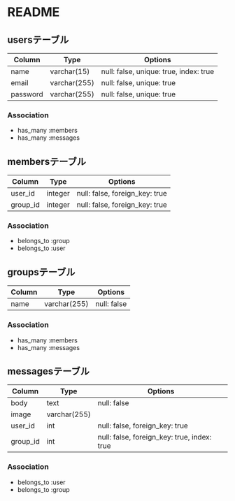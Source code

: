 # README

## usersテーブル
|Column  |Type        |Options|
|------  |----        |-------|
|name    |varchar(15) |null: false, unique: true, index: true|
|email   |varchar(255)|null: false, unique: true             |
|password|varchar(255)|null: false, unique: true             |

### Association
- has_many :members
- has_many :messages

## membersテーブル
|Column  |Type   |Options|
|------  |----   |-------|
|user_id |integer|null: false, foreign_key: true|
|group_id|integer|null: false, foreign_key: true|

### Association
- belongs_to :group
- belongs_to :user

## groupsテーブル
|Column  |Type        |Options|
|------  |----        |-------|
|name    |varchar(255)|null: false|

### Association
- has_many :members
- has_many :messages

## messagesテーブル
|Column  |Type        |Options|
|------  |----        |-------|
|body    |text        |null: false                                |
|image   |varchar(255)|                                           |
|user_id |int         |null: false, foreign_key: true             |
|group_id|int         |null: false, foreign_key: true, index: true|

### Association
- belongs_to :user
- belongs_to :group

